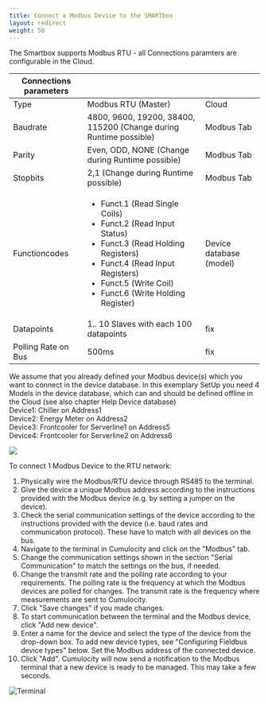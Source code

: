```yaml
---
title: Connect a Modbus Device to the SMARTbox
layout: redirect
weight: 50
---
```


The Smartbox supports Modbus RTU - all Connections paramters are configurable in the Cloud.

| Connections parameters |  |  |
| --- | --- | --- |
| Type | Modbus RTU (Master) | Cloud |
| Baudrate | 4800, 9600, 19200, 38400, 115200 (Change during Runtime possible) | Modbus Tab |
| Parity | Even, ODD, NONE (Change during Runtime possible) | Modbus Tab |
| Stopbits | 2,1 (Change during Runtime possible) | Modbus Tab |
| Functioncodes | <ul><li>Funct.1 (Read Single Coils)</li><li> Funct.2 (Read Input Status)</li><li> Funct.3 (Read Holding Registers)</li><li> Funct.4 (Read Input Registers)</li><li> Funct.5 (Write Coil)</li><li> Funct.6 (Write Holding Register)</li></ul> | Device database (model) |
| Datapoints | 1.. 10 Slaves with each 100 datapoints | fix |
| Polling Rate on Bus | 500ms | fix |

We assume that you already defined your Modbus device(s) which you want to connect in the device database. In this exemplary SetUp you need 4 Models in the device database, which can and should be defined offline in the Cloud (see also chapter Help Device database)</br>
Device1:  Chiller on Address1</br>
Device2: Energy Meter on Address2</br>
Device3: Frontcooler for Serverline1 on Address5</br>
Device4: Frontcooler for Serverline2 on Address6

![ ](/images/devices/smartbox-mini/use-case.png)

To connect 1 Modbus Device to the RTU network:

1. Physically wire the Modbus/RTU device through RS485 to the terminal. 
2. Give the device a unique Modbus address according to the instructions provided with the Modbus device (e.g. by setting a jumper on the device). 
3. Check the serial communication settings of the device according to the instructions provided with the device (i.e. baud rates and communication protocol). These have to match with all devices on the bus. 
4. Navigate to the terminal in Cumulocity and click on the "Modbus" tab. 
5. Change the communication settings shown in the section "Serial Communication" to match the settings on the bus, if needed. 
6. Change the transmit rate and the polling rate according to your requirements. The polling rate is the frequency at which the Modbus devices are polled for changes. The transmit rate is the frequency where measurements are sent to Cumulocity. 
7. Click "Save changes" if you made changes. 
8. To start communication between the terminal and the Modbus device, click "Add new device". 
9. Enter a name for the device and select the type of the device from the drop-down box. To add new device types, see "Configuring Fieldbus device types" below. Set the Modbus address of the connected device. 
10. Click "Add". Cumulocity will now send a notification to the Modbus terminal that a new device is ready to be managed. This may take a few seconds. 

![Terminal](/images/devices/smartbox-mini/terminal-modbus.png)
